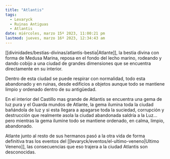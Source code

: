 ```yaml
---
title: "Atlantis"
tags:
  - Levaryck
  - Ruinas Antiguas
  - Atlantis
date: miércoles, marzo 15º 2023, 11:00:21 pm
lastmod: jueves, marzo 16º 2023, 12:34:43 am
---
```



[[divinidades/bestias-divinas/atlantis-bestia|Atlante]], la bestia divina con forma de Medusa Marina, reposa en el fondo del lecho marino, rodeando y dando cobijo a una ciudad de grandes dimensiones que se encuentra directamente en su interior.

Dentro de esta ciudad se puede respirar con normalidad, todo esta abandonado y en ruinas, desde edificios a objetos aunque todo se mantiene limpio y ordenado dentro de su antigüedad.

En el interior del Castillo mas grande de Atlantis se encuentra una gema de luz pura y el Guarda mundos de Atlante, la gema ilumina toda la ciudad bañándola de luz y si esta llegara a apagarse toda la suciedad, corrupción y destrucción que realmente asola la ciudad abandonada saldría a la Luz... pero mientras la gema ilumine todo se mantiene ordenado, en calma, limpio, abandonado.

Atlante junto al resto de sus hermanos pasó a la otra vida de forma definitiva tras los eventos del [[levaryck/eventos/el-ultimo-veneno|Ultimo Veneno]], las consecuencias que eso trajera a la ciudad Atlantis son desconocidas.
